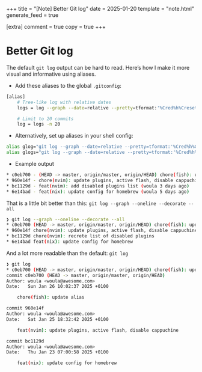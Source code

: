 +++
title = "[Note] Better Git log"
date = 2025-01-20
template = "note.html"
generate_feed = true

[extra]
comment = true
copy = true
+++

# Better Git log

The default `git log` output can be hard to read. Here’s how I make it more visual and informative using aliases.

- Add these aliases to the global `.gitconfig`:

```bash
[alias]
    # Tree-like log with relative dates
    logs = log --graph --date=relative --pretty=tformat:'%Cred%h%Creset -%C(auto)%d%Creset %s %Cgreen(%an %ad)%Creset'

    # Limit to 20 commits
    log = logs -n 20
```

- Alternatively, set up aliases in your shell config:

```bash
alias glog="git log --graph --date=relative --pretty=tformat:'%Cred%h%Creset -%C(auto)%d%Creset %s %Cgreen(%an %ad)%Creset' -n 20"
alias glogs="git log --graph --date=relative --pretty=tformat:'%Cred%h%Creset -%C(auto)%d%Creset %s %Cgreen(%an %ad)%Creset'"
```

- Example output

```bash
* c0eb700 - (HEAD -> master, origin/master, origin/HEAD) chore(fish): update alias (woula 26 minutes ago)
* 960e14f - chore(nvim): update plugins, active flash, disable cappuchine (woula 16 hours ago)
* bc1129d - feat(nvim): add disabled plugins list (woula 3 days ago)
* 6e14bad - feat(nix): update config for homebrew (woula 5 days ago)
```

That is a little bit better than this:
`git log --graph --oneline --decorate --all`

```bash
❯ git log --graph --oneline --decorate --all
* c0eb700 (HEAD -> master, origin/master, origin/HEAD) chore(fish): update alias
* 960e14f chore(nvim): update plugins, active flash, disable cappuchine
* bc1129d chore(nvim): recrete list of disabled plugins
* 6e14bad feat(nix): update config for homebrew

```

And a lot more readable than the default: `git log`

```bash
❯ git log
* c0eb700 (HEAD -> master, origin/master, origin/HEAD) chore(fish): update alias
commit c0eb700 (HEAD -> master, origin/master, origin/HEAD)
Author: woula <woula@awesome.com>
Date:   Sun Jan 26 10:02:37 2025 +0100

    chore(fish): update alias

commit 960e14f
Author: woula <woula@awesome.com>
Date:   Sat Jan 25 18:32:42 2025 +0100

    feat(nvim): update plugins, active flash, disable cappuchine

commit bc1129d
Author: woula <woula@awesome.com>
Date:   Thu Jan 23 07:00:58 2025 +0100

    feat(nix): update config for homebrew
```
